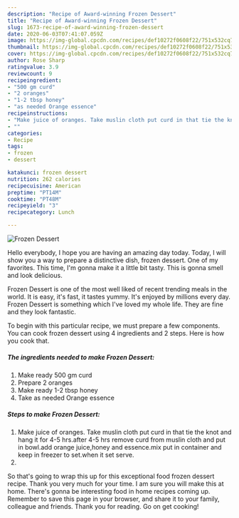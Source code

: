 ```yaml
---
description: "Recipe of Award-winning Frozen Dessert"
title: "Recipe of Award-winning Frozen Dessert"
slug: 1673-recipe-of-award-winning-frozen-dessert
date: 2020-06-03T07:41:07.059Z
image: https://img-global.cpcdn.com/recipes/def10272f0608f22/751x532cq70/frozen-dessert-recipe-main-photo.jpg
thumbnail: https://img-global.cpcdn.com/recipes/def10272f0608f22/751x532cq70/frozen-dessert-recipe-main-photo.jpg
cover: https://img-global.cpcdn.com/recipes/def10272f0608f22/751x532cq70/frozen-dessert-recipe-main-photo.jpg
author: Rose Sharp
ratingvalue: 3.9
reviewcount: 9
recipeingredient:
- "500 gm curd"
- "2 oranges"
- "1-2 tbsp honey"
- "as needed Orange essence"
recipeinstructions:
- "Make juice of oranges. Take muslin cloth put curd in that tie the knot and hang it for 4-5 hrs.after 4-5 hrs remove curd from muslin cloth and put in bowl.add orange juice,honey and essence.mix put in container and keep in freezer to set.when it set serve."
- ""
categories:
- Recipe
tags:
- frozen
- dessert

katakunci: frozen dessert 
nutrition: 262 calories
recipecuisine: American
preptime: "PT14M"
cooktime: "PT48M"
recipeyield: "3"
recipecategory: Lunch

---
```



![Frozen Dessert](https://img-global.cpcdn.com/recipes/def10272f0608f22/751x532cq70/frozen-dessert-recipe-main-photo.jpg)

Hello everybody, I hope you are having an amazing day today. Today, I will show you a way to prepare a distinctive dish, frozen dessert. One of my favorites. This time, I'm gonna make it a little bit tasty. This is gonna smell and look delicious.

Frozen Dessert is one of the most well liked of recent trending meals in the world. It is easy, it's fast, it tastes yummy. It's enjoyed by millions every day. Frozen Dessert is something which I've loved my whole life. They are fine and they look fantastic.




To begin with this particular recipe, we must prepare a few components. You can cook frozen dessert using 4 ingredients and 2 steps. Here is how you cook that.

<!--inarticleads1-->

##### The ingredients needed to make Frozen Dessert:

1. Make ready 500 gm curd
1. Prepare 2 oranges
1. Make ready 1-2 tbsp honey
1. Take as needed Orange essence




<!--inarticleads2-->

##### Steps to make Frozen Dessert:

1. Make juice of oranges. Take muslin cloth put curd in that tie the knot and hang it for 4-5 hrs.after 4-5 hrs remove curd from muslin cloth and put in bowl.add orange juice,honey and essence.mix put in container and keep in freezer to set.when it set serve.
1. 




So that's going to wrap this up for this exceptional food frozen dessert recipe. Thank you very much for your time. I am sure you will make this at home. There's gonna be interesting food in home recipes coming up. Remember to save this page in your browser, and share it to your family, colleague and friends. Thank you for reading. Go on get cooking!
